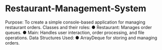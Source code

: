 # Restaurant-Management-System
Purpose: To create a simple console-based application for
managing restaurant orders.
Classes and their roles:
● Restaurant: Manages order queues.
● Main: Handles user interaction, order processing, and file operations.
Data Structures Used:
● ArrayDeque for storing and managing orders.
